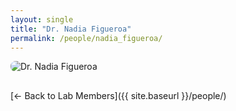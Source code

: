 ```yaml
---
layout: single
title: "Dr. Nadia Figueroa"
permalink: /people/nadia_figueroa/
---
```


<img src="{{ site.baseurl }}/assets/images/people/nadia_figueroa.png" alt="Dr. Nadia Figueroa" style="max-width:200px; border-radius:8px; margin-bottom:1rem;">


[← Back to Lab Members]({{ site.baseurl }}/people/)
